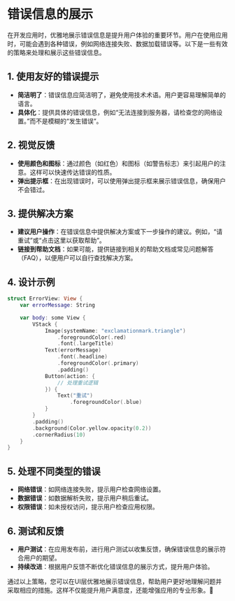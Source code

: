 ﻿# 错误信息的展示

在开发应用时，优雅地展示错误信息是提升用户体验的重要环节。用户在使用应用时，可能会遇到各种错误，例如网络连接失败、数据加载错误等。以下是一些有效的策略来处理和展示这些错误信息。

## 1. 使用友好的错误提示

- **简洁明了**：错误信息应简洁明了，避免使用技术术语。用户更容易理解简单的语言。
- **具体化**：提供具体的错误信息，例如“无法连接到服务器，请检查您的网络设置。”而不是模糊的“发生错误”。

## 2. 视觉反馈

- **使用颜色和图标**：通过颜色（如红色）和图标（如警告标志）来引起用户的注意。这样可以快速传达错误的性质。
- **弹出提示框**：在出现错误时，可以使用弹出提示框来展示错误信息，确保用户不会错过。

## 3. 提供解决方案

- **建议用户操作**：在错误信息中提供解决方案或下一步操作的建议。例如，“请重试”或“点击这里以获取帮助”。
- **链接到帮助文档**：如果可能，提供链接到相关的帮助文档或常见问题解答（FAQ），以便用户可以自行查找解决方案。

## 4. 设计示例

```swift
struct ErrorView: View {
    var errorMessage: String

    var body: some View {
        VStack {
            Image(systemName: "exclamationmark.triangle")
                .foregroundColor(.red)
                .font(.largeTitle)
            Text(errorMessage)
                .font(.headline)
                .foregroundColor(.primary)
                .padding()
            Button(action: {
                // 处理重试逻辑
            }) {
                Text("重试")
                    .foregroundColor(.blue)
            }
        }
        .padding()
        .background(Color.yellow.opacity(0.2))
        .cornerRadius(10)
    }
}
```

## 5. 处理不同类型的错误

- **网络错误**：如网络连接失败，提示用户检查网络设置。
- **数据错误**：如数据解析失败，提示用户稍后重试。
- **权限错误**：如未授权访问，提示用户检查应用权限。

## 6. 测试和反馈

- **用户测试**：在应用发布前，进行用户测试以收集反馈，确保错误信息的展示符合用户的期望。
- **持续改进**：根据用户反馈不断优化错误信息的展示方式，提升用户体验。

通过以上策略，您可以在UI层优雅地展示错误信息，帮助用户更好地理解问题并采取相应的措施。这样不仅能提升用户满意度，还能增强应用的专业形象。🌟